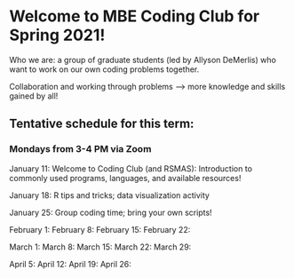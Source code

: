 # Welcome to MBE Coding Club for Spring 2021!

Who we are: a group of graduate students (led by Allyson DeMerlis) who want to work on our own coding problems together. 

Collaboration and working through problems --> more knowledge and skills gained by all!

## Tentative schedule for this term:

### Mondays from 3-4 PM via Zoom

January 11: Welcome to Coding Club (and RSMAS): Introduction to commonly used programs, languages, and available resources!

January 18: R tips and tricks; data visualization activity

January 25: Group coding time; bring your own scripts!

February 1:
February 8:
February 15:
February 22:

March 1:
March 8:
March 15:
March 22:
March 29:

April 5:
April 12:
April 19:
April 26:
